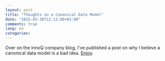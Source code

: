 ```yaml
---
layout: post
title: "Thoughts on a Canonical Data Model"
date: "2015-03-30T12:12:00+01:00"
comments: true
lang: en
categories: 
---
```


Over on the innoQ company blog, I've published a post on why I believe a canonical data model is a bad idea. [Enjoy](https://www.innoq.com/en/blog/thoughts-on-a-canonical-data-model/).
